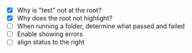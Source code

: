 - [X] Why is "test" not at the root?
- [X] Why does the root not highlight?
- [ ] When running a folder, determine what passed and failed
- [ ] Enable showing errors
- [ ] align status to the right
